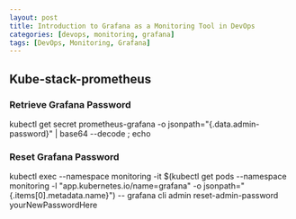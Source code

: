 ```yaml
---
layout: post
title: Introduction to Grafana as a Monitoring Tool in DevOps
categories: [devops, monitoring, grafana]
tags: [DevOps, Monitoring, Grafana]
---
```


## Kube-stack-prometheus

### Retrieve Grafana Password
kubectl get secret prometheus-grafana -o jsonpath="{.data.admin-password}" | base64 --decode ; echo

### Reset Grafana Password
kubectl exec --namespace monitoring -it $(kubectl get pods --namespace monitoring -l "app.kubernetes.io/name=grafana" -o jsonpath="{.items[0].metadata.name}") -- grafana cli admin reset-admin-password yourNewPasswordHere